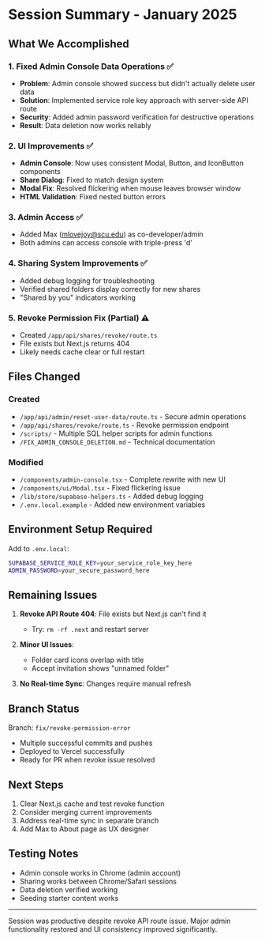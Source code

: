 # Session Summary - January 2025

## What We Accomplished

### 1. Fixed Admin Console Data Operations ✅

- **Problem**: Admin console showed success but didn't actually delete user data
- **Solution**: Implemented service role key approach with server-side API route
- **Security**: Added admin password verification for destructive operations
- **Result**: Data deletion now works reliably

### 2. UI Improvements ✅

- **Admin Console**: Now uses consistent Modal, Button, and IconButton components
- **Share Dialog**: Fixed to match design system
- **Modal Fix**: Resolved flickering when mouse leaves browser window
- **HTML Validation**: Fixed nested button errors

### 3. Admin Access ✅

- Added Max (mlovejoy@scu.edu) as co-developer/admin
- Both admins can access console with triple-press 'd'

### 4. Sharing System Improvements ✅

- Added debug logging for troubleshooting
- Verified shared folders display correctly for new shares
- "Shared by you" indicators working

### 5. Revoke Permission Fix (Partial) ⚠️

- Created `/app/api/shares/revoke/route.ts`
- File exists but Next.js returns 404
- Likely needs cache clear or full restart

## Files Changed

### Created

- `/app/api/admin/reset-user-data/route.ts` - Secure admin operations
- `/app/api/shares/revoke/route.ts` - Revoke permission endpoint
- `/scripts/` - Multiple SQL helper scripts for admin functions
- `/FIX_ADMIN_CONSOLE_DELETION.md` - Technical documentation

### Modified

- `/components/admin-console.tsx` - Complete rewrite with new UI
- `/components/ui/Modal.tsx` - Fixed flickering issue
- `/lib/store/supabase-helpers.ts` - Added debug logging
- `/.env.local.example` - Added new environment variables

## Environment Setup Required

Add to `.env.local`:

```bash
SUPABASE_SERVICE_ROLE_KEY=your_service_role_key_here
ADMIN_PASSWORD=your_secure_password_here
```

## Remaining Issues

1. **Revoke API Route 404**: File exists but Next.js can't find it
   - Try: `rm -rf .next` and restart server
2. **Minor UI Issues**:
   - Folder card icons overlap with title
   - Accept invitation shows "unnamed folder"

3. **No Real-time Sync**: Changes require manual refresh

## Branch Status

Branch: `fix/revoke-permission-error`

- Multiple successful commits and pushes
- Deployed to Vercel successfully
- Ready for PR when revoke issue resolved

## Next Steps

1. Clear Next.js cache and test revoke function
2. Consider merging current improvements
3. Address real-time sync in separate branch
4. Add Max to About page as UX designer

## Testing Notes

- Admin console works in Chrome (admin account)
- Sharing works between Chrome/Safari sessions
- Data deletion verified working
- Seeding starter content works

---

Session was productive despite revoke API route issue. Major admin functionality restored and UI consistency improved significantly.
